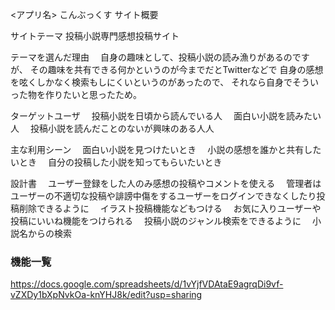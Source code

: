 <アプリ名>
こんぶっくす
サイト概要

サイトテーマ
投稿小説専門感想投稿サイト

テーマを選んだ理由
　自身の趣味として、投稿小説の読み漁りがあるのですが、
その趣味を共有できる何かというのが今までだとTwitterなどで
自身の感想を呟くしかなく検索もしにくいというのがあったので、
それなら自身でそういった物を作りたいと思ったため。

ターゲットユーザ
　投稿小説を日頃から読んでいる人
　面白い小説を読みたい人
　投稿小説を読んだことのないが興味のある人人

主な利用シーン
　面白い小説を見つけたいとき
　小説の感想を誰かと共有したいとき
　自分の投稿した小説を知ってもらいたいとき

設計書
　ユーザー登録をした人のみ感想の投稿やコメントを使える
　管理者はユーザーの不適切な投稿や誹謗中傷をするユーザーをログインできなくしたり投稿削除できるように
　イラスト投稿機能などもつける
　お気に入りユーザーや投稿にいいね機能をつけられる
　投稿小説のジャンル検索をできるように
　小説名からの検索

### 機能一覧
https://docs.google.com/spreadsheets/d/1vYjfVDAtaE9agrqDi9vf-vZXDy1bXpNvkOa-knYHJ8k/edit?usp=sharing
